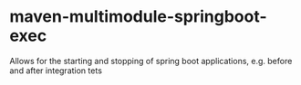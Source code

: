 # maven-multimodule-springboot-exec
Allows for the starting and stopping of spring boot applications, e.g. before and after integration tets
